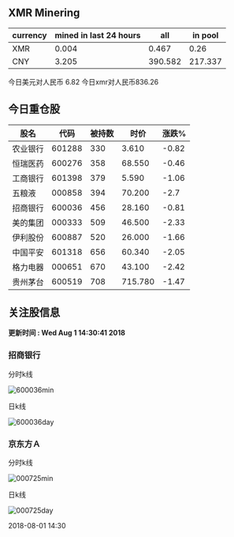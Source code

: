 ## XMR Minering

|currency|mined in last 24 hours|all|in pool|
|---|---|---|---|
|XMR|0.004|0.467|0.26|
|CNY|3.205|390.582|217.337|

今日美元对人民币 6.82	今日xmr对人民币836.26


## 今日重仓股 

|股名|代码|被持数|时价|涨跌%|
|---|---|---|---|---|
|农业银行|601288|330|3.610|-0.82|
|恒瑞医药|600276|358|68.550|-0.46|
|工商银行|601398|379|5.590|-1.06|
|五粮液|000858|394|70.200|-2.7|
|招商银行|600036|456|28.160|-0.81|
|美的集团|000333|509|46.500|-2.33|
|伊利股份|600887|520|26.000|-1.66|
|中国平安|601318|656|60.340|-2.05|
|格力电器|000651|670|43.100|-2.42|
|贵州茅台|600519|708|715.780|-1.47|

## 关注股信息
**更新时间 : Wed Aug  1 14:30:41 2018**
### 招商银行 
分时k线

![600036min](http://image.sinajs.cn/newchart/min/n/sh600036.gif)

日k线

![600036day](http://image.sinajs.cn/newchart/daily/n/sh600036.gif)

### 京东方Ａ 
分时k线

![000725min](http://image.sinajs.cn/newchart/min/n/sz000725.gif)

日k线

![000725day](http://image.sinajs.cn/newchart/daily/n/sz000725.gif)

2018-08-01 14:30